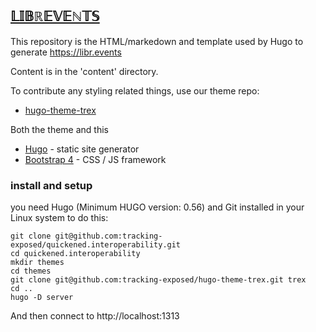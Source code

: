 ## [𝕃𝕀𝔹ℝ𝔼𝕍𝔼ℕ𝕋𝕊](https://libr.events)

This repository is the HTML/markedown and template used by Hugo to generate https://libr.events

Content is in the 'content' directory.

To contribute any styling related things, use our theme repo:

- [hugo-theme-trex](https://github.com/tracking-exposed/hugo-theme-trex)

Both the theme and this 

- [Hugo](https://gohugo.io) - static site generator
- [Bootstrap 4](https://getbootstrap.com) - CSS / JS framework

### install and setup

you need Hugo (Minimum HUGO version: 0.56) and Git installed in your Linux system to do this:

    git clone git@github.com:tracking-exposed/quickened.interoperability.git
    cd quickened.interoperability
    mkdir themes
    cd themes
    git clone git@github.com:tracking-exposed/hugo-theme-trex.git trex
    cd ..
    hugo -D server

And then connect to http://localhost:1313
